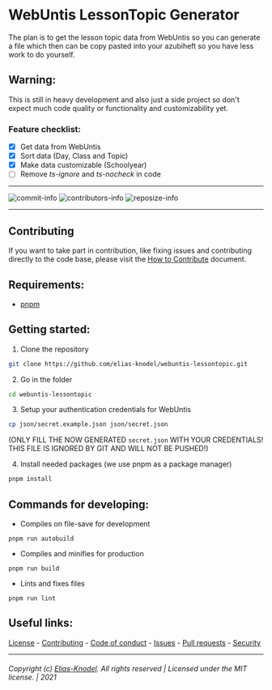 # WebUntis LessonTopic Generator 
The plan is to get the lesson topic data from WebUntis so you can generate a file which then can be copy pasted into your azubiheft so you have less work to do yourself.

## Warning:
This is still in heavy development and also just a side project so don't expect 
much code quality or functionality and customizability yet.

### Feature checklist:

- [x] Get data from WebUntis
- [x] Sort data (Day, Class and Topic)
- [x] Make data customizable (Schoolyear)
- [ ] Remove *ts-ignore* and *ts-nocheck* in code

---- 

  ![commit-info][commit-info]
  ![contributors-info][contributors-info]
  ![reposize-info][reposize-info]

----

## Contributing

If you want to take part in contribution, like fixing issues and contributing directly to the code base, please visit the [How to Contribute][github-contribute] document.

## Requirements:
- [pnpm](https://pnpm.js.org/en/installation)

## Getting started:
1. Clone the repository
```bash
git clone https://github.com/elias-knodel/webuntis-lessontopic.git
```

2. Go in the folder
```bash
cd webuntis-lessontopic
```

3. Setup your authentication credentials for WebUntis
```bash
cp json/secret.example.json json/secret.json
```
(ONLY FILL THE NOW GENERATED `secret.json` WITH YOUR CREDENTIALS! 
THIS FILE IS IGNORED BY GIT AND WILL NOT BE PUSHED!)

4. Install needed packages (we use pnpm as a package manager)
```bash
pnpm install
```

## Commands for developing:
- Compiles on file-save for development
```
pnpm run autobuild
```

- Compiles and minifies for production
```
pnpm run build
```

- Lints and fixes files
```
pnpm run lint
```

## Useful links:
[License][github-license] - 
[Contributing][github-contribute] - 
[Code of conduct][github-codeofconduct] - 
[Issues][github-issues] - 
[Pull requests][github-pulls] - 
[Security][github-security] 

<hr>  

###### Copyright (c) [Elias-Knodel][github-team]. All rights reserved | Licensed under the MIT license. | 2021

<!-- Variables -->
[github-team]: https://github.com/elias-knodel

[github-license]: https://github.com/elias-knodel/webuntis-lessontopic/blob/master/LICENSE
[github-contribute]: https://github.com/elias-knodel/webuntis-lessontopic/blob/master/CONTRIBUTING.md
[github-codeofconduct]: https://github.com/elias-knodel/webuntis-lessontopic/blob/master/CODE_OF_CONDUCT.md
[github-issues]: https://github.com/elias-knodel/webuntis-lessontopic/issues
[github-pulls]: https://github.com/elias-knodel/webuntis-lessontopic/pulls
[github-security]: https://github.com/elias-knodel/webuntis-lessontopic/blob/master/SECURITY.md

[commit-info]: https://img.shields.io/github/last-commit/elias-knodel/webuntis-lessontopic?style=flat-square

[contributors-info]: https://img.shields.io/github/contributors/elias-knodel/webuntis-lessontopic?style=flat-square

[reposize-info]: https://img.shields.io/github/repo-size/elias-knodel/webuntis-lessontopic?style=flat-square
